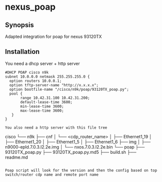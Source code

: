 # nexus_poap

## Synopsis

Adapted integration for poap for nexus 93120TX

## Installation

You need a dhcp server + http server

````
#DHCP POAP cisco n9k
subnet 10.0.0.0 netmask 255.255.255.0 {
  option routers 10.0.0.1;
  option tftp-server-name "http://x.x.x.x";
  option bootfile-name "/cisco/n9k/poap/93120TX_poap.py";
  pool {
       range 10.42.31.100 10.42.31.200;
       default-lease-time 3600;
       min-lease-time 3600;
       max-lease-time 3600;
   }
}

You also need a http server with this file tree

````

cisco
└── n9k
    ├── cnf
    │ └── <cdp_router_name>
    │     ├── Ethernet1_19
    │     ├── Ethernet1_20
    │     ├── Ethernet1_5
    │     ├── Ethernet1_6
    ├── img
    │ ├── n9000-epld.7.0.3.I2.2e.img
    │ └── nxos.7.0.3.I2.2e.bin
    └── poap
        ├── 93120TX_poap.py
        ├── 93120TX_poap.py.md5
        ├── build.sh
        ├── readme.md

````

Poap script will look for the version and then the config based on top switch/router cdp name and remote port name
